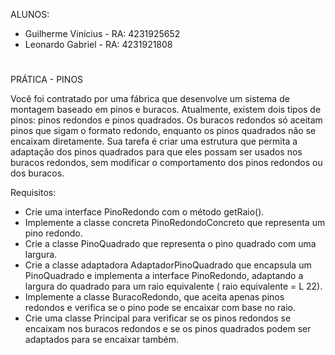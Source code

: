 ALUNOS:

- Guilherme Vinícius - RA: 4231925652
- Leonardo Gabriel - RA: 4231921808

#

PRÁTICA - PINOS




Você foi contratado por uma fábrica que desenvolve um sistema de montagem baseado em pinos e buracos. Atualmente, existem dois tipos de pinos: pinos redondos e pinos quadrados. Os buracos redondos só aceitam pinos que sigam o formato redondo, enquanto os pinos quadrados não se encaixam diretamente.
Sua tarefa é criar uma estrutura que permita a adaptação dos pinos quadrados para que eles possam ser usados nos buracos redondos, sem modificar o comportamento dos pinos redondos ou dos buracos.


Requisitos:
- Crie uma interface PinoRedondo com o método getRaio().
- Implemente a classe concreta PinoRedondoConcreto que representa um pino redondo.
- Crie a classe PinoQuadrado que representa o pino quadrado com uma largura.
- Crie a classe adaptadora AdaptadorPinoQuadrado que encapsula um PinoQuadrado e implementa a interface PinoRedondo, adaptando a largura do quadrado para um raio equivalente ( raio equivalente = L 22).
- Implemente a classe BuracoRedondo, que aceita apenas pinos redondos e verifica se o pino pode se encaixar com base no raio.
- Crie uma classe Principal para verificar se os pinos redondos se encaixam nos buracos redondos e se os pinos quadrados podem ser adaptados para se encaixar também.
